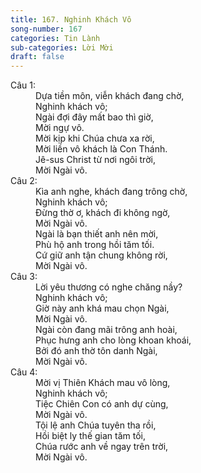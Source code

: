 ```yaml
---
title: 167. Nghinh Khách Vô
song-number: 167
categories: Tin Lành
sub-categories: Lời Mời
draft: false
---
```

<dl><dt>Câu 1:</dt><dd data-verse="1">Dựa tiền môn, viễn khách đang chờ, <br/>Nghinh khách vô; <br/>Ngài đợi đây mất bao thì giờ, <br/>Mời ngự vô. <br/>Mời kịp khi Chúa chưa xa rời, <br/>Mời liền vô khách là Con Thánh. <br/>Jê-sus Christ từ nơi ngôi trời, <br/>Mời Ngài vô. </dd><dt>Câu 2:</dt><dd data-verse="2"> Kìa anh nghe, khách đang trông chờ, <br/>Nghinh khách vô; <br/>Đừng thờ ơ, khách đi không ngờ, <br/>Mời Ngài vô. <br/>Ngài là bạn thiết anh nên mời, <br/>Phù hộ anh trong hồi tăm tối. <br/>Cứ giữ anh tận chung không rời, <br/>Mời Ngài vô. </dd><dt>Câu 3:</dt><dd data-verse="3">Lời yêu thương có nghe chăng nầy? <br/>Nghinh khách vô; <br/>Giờ này anh khá mau chọn Ngài, <br/>Mời Ngài vô. <br/>Ngài còn đang mãi trông anh hoài, <br/>Phục hưng anh cho lòng khoan khoái, <br/>Bởi đó anh thờ tôn danh Ngài, <br/>Mời Ngài vô. </dd><dt>Câu 4:</dt><dd data-verse="4">Mời vị Thiên Khách mau vô lòng, <br/>Nghinh khách vô; <br/>Tiệc Chiên Con có anh dự cùng, <br/>Mời Ngài vô. <br/>Tội lệ anh Chúa tuyên tha rồi, <br/>Hồi biệt ly thế gian tăm tối, <br/>Chúa rước anh về ngay trên trời, <br/>Mời Ngài vô. </dd></dl>